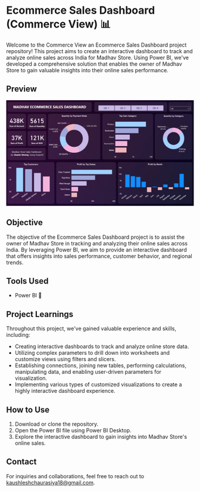# Ecommerce Sales Dashboard  (Commerce View) 📊

Welcome to the Commerce View an Ecommerce Sales Dashboard project repository! This project aims to create an interactive dashboard to track and analyze online sales across India for Madhav Store. Using Power BI, we've developed a comprehensive solution that enables the owner of Madhav Store to gain valuable insights into their online sales performance.

## Preview
![Dashboard Preview](https://github.com/kaushlesh82/CommerceView/blob/main/Kaushlesh%20Ecommerce%20Sales%20Dashboard.png?raw=true)


## Objective
The objective of the Ecommerce Sales Dashboard project is to assist the owner of Madhav Store in tracking and analyzing their online sales across India. By leveraging Power BI, we aim to provide an interactive dashboard that offers insights into sales performance, customer behavior, and regional trends.


## Tools Used
- Power BI 💼


## Project Learnings
Throughout this project, we've gained valuable experience and skills, including:
- Creating interactive dashboards to track and analyze online store data.
- Utilizing complex parameters to drill down into worksheets and customize views using filters and slicers.
- Establishing connections, joining new tables, performing calculations, manipulating data, and enabling user-driven parameters for visualization.
- Implementing various types of customized visualizations to create a highly interactive dashboard experience.


## How to Use
1. Download or clone the repository.
2. Open the Power BI file using Power BI Desktop.
3. Explore the interactive dashboard to gain insights into Madhav Store's online sales.


## Contact
For inquiries and collaborations, feel free to reach out to [kaushleshchaurasiya18@gmail.com](mailto:kaushleshchaurasiya18@gmail.com).

